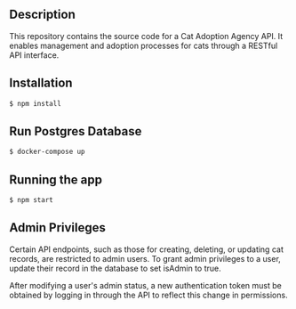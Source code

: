
## Description

This repository contains the source code for a Cat Adoption Agency API.
It enables management and adoption processes for cats through a RESTful API interface.

## Installation

```bash
$ npm install
```

## Run Postgres Database

```bash
$ docker-compose up
```

## Running the app

```bash
$ npm start
```

## Admin Privileges
Certain API endpoints, such as those for creating, deleting, or updating cat records, are restricted to admin users. To grant admin privileges to a user, update their record in the database to set isAdmin to true.

After modifying a user's admin status, a new authentication token must be obtained by logging in through the API to reflect this change in permissions.

